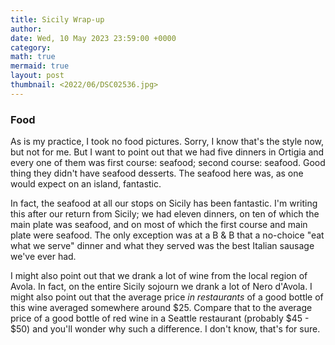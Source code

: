 ```yaml
---
title: Sicily Wrap-up
author: 
date: Wed, 10 May 2023 23:59:00 +0000
category: 
math: true
mermaid: true
layout: post
thumbnail: <2022/06/DSC02536.jpg>
---
```

<h3>Food</h3>
As is my practice, I took no food pictures. Sorry, I know that's the style now, but not for me. But I want to point out that we had five dinners in Ortigia and every one of them was first course: seafood; second course: seafood. Good thing they didn't have seafood desserts. The seafood here was, as one would expect on an island, fantastic. 

In fact, the seafood at all our stops on Sicily has been fantastic. I'm writing this after our return from Sicily; we had eleven dinners, on ten of which the main plate was seafood, and on most of which the first course and main plate were seafood. The only exception was at a B & B that a no-choice "eat what we serve" dinner and what they served was the best Italian sausage we've ever had.

I might also point out that we drank a lot of wine from the local region of Avola. In fact, on the entire Sicily sojourn we drank a lot of Nero d'Avola. I might also point out that the average price <em>in restaurants</em> of a good bottle of this wine averaged somewhere around $25. Compare that to the average price of a good bottle of red wine in a Seattle restaurant (probably $45 - $50) and you'll wonder why such a difference. I don't know, that's for sure.